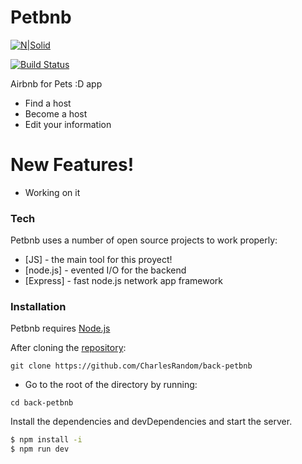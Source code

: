 # Petbnb

[![N|Solid](https://www.emagister.com/es/albums/6/0/5/4/0/xl_cropped_a7bbf2c4d2c1981b6da999bad8c4a5d2.png)](https://nodesource.com/products/nsolid)

[![Build Status](https://travis-ci.org/joemccann/dillinger.svg?branch=master)](https://travis-ci.org/joemccann/dillinger)

Airbnb for Pets :D app

  - Find a host
  - Become a host
  - Edit your information

# New Features!

  - Working on it

### Tech

Petbnb uses a number of open source projects to work properly:

* [JS] - the main tool for this proyect!
* [node.js] - evented I/O for the backend
* [Express] - fast node.js network app framework 




### Installation

Petbnb requires [Node.js](https://nodejs.org/)

After cloning the [repository](https://github.com/CharlesRandom/back-petbnb):

```
git clone https://github.com/CharlesRandom/back-petbnb
```

- Go to the root of the directory by running:

```
cd back-petbnb
```

Install the dependencies and devDependencies and start the server.

```sh
$ npm install -i
$ npm run dev 
```
